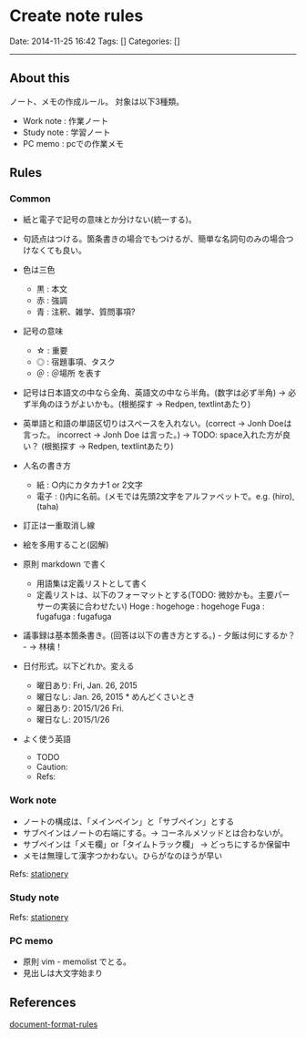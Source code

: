 # Create note rules

Date: 2014-11-25 16:42
Tags: []
Categories: []

---

## About this

ノート、メモの作成ルール。
対象は以下3種類。

- Work note : 作業ノート
- Study note : 学習ノート
- PC memo : pcでの作業メモ

## Rules

### Common

- 紙と電子で記号の意味とか分けない(統一する)。
- 句読点はつける。箇条書きの場合でもつけるが、簡単な名詞句のみの場合つけなくても良い。
- 色は三色
    - 黒 : 本文
    - 赤 : 強調
    - 青 : 注釈、雑学、質問事項?
- 記号の意味
    - ☆ : 重要
    - ◎ : 宿題事項、タスク
    - ＠ : ＠場所 を表す

- 記号は日本語文の中なら全角、英語文の中なら半角。(数字は必ず半角) -> 必ず半角のほうがよいかも。(根拠探す -> Redpen, textlintあたり)
- 英単語と和語の単語区切りはスペースを入れない。(correct -> Jonh Doeは言った。 incorrect -> Jonh Doe は言った。) -> TODO: space入れた方が良い？ (根拠探す -> Redpen, textlintあたり)
- 人名の書き方
    - 紙 : ○内にカタカナ1 or 2文字
    - 電子 : ()内に名前。(メモでは先頭2文字をアルファベットで。e.g. (hiro), (taha)
- 訂正は一重取消し線
- 絵を多用すること(図解)
- 原則 markdown で書く
    - 用語集は定義リストとして書く
    - 定義リストは、以下のフォーマットとする(TODO: 微妙かも。主要パーサーの実装に合わせたい)
            Hoge
            : hogehoge
            : hogehoge
            Fuga
            : fugafuga
            : fugafuga
- 議事録は基本箇条書き。(回答は以下の書き方とする。)
        - 夕飯は何にするか？
            - -> 林檎！
- 日付形式。以下どれか。変える
    - 曜日あり: Fri, Jan. 26, 2015
    - 曜日なし: Jan. 26, 2015
    \* めんどくさいとき
    - 曜日あり: 2015/1/26 Fri.
    - 曜日なし: 2015/1/26
- よく使う英語
    - TODO
    - Caution:
    - Refs:

### Work note

- ノートの構成は、「メインペイン」と「サブペイン」とする
- サブペインはノートの右端にする。-> コーネルメソッドとは合わないが。
- サブペインは「メモ欄」or「タイムトラック欄」 -> どっちにするか保留中
- メモは無理して漢字つかわない。ひらがなのほうが早い

Refs: [stationery](stationery)

### Study note

Refs: [stationery](stationery)

### PC memo

- 原則 vim - memolist でとる。
- 見出しは大文字始まり

## References

[document-format-rules](document-format-rules)

